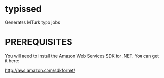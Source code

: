 typissed
========

Generates MTurk typo jobs

PREREQUISITES
=============

You will need to install the Amazon Web Services SDK for .NET.  You can get it here:

http://aws.amazon.com/sdkfornet/
